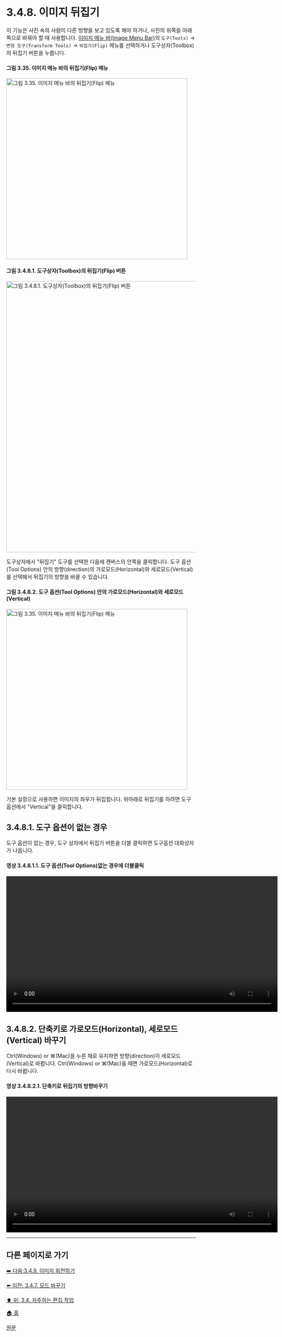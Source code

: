 # 3.4.8. 이미지 뒤집기
이 기능은 사진 속의 사람이 다른 방향을 보고 있도록 해야 하거나, 사진의 위쪽을 아래쪽으로 바꿔야 할 때 사용합니다. [이미지 메뉴 바(Image Menu Bar)](./03-02-02-image-windowx-02-image-menu.md)의 `도구(Tools)` → `변형 도구(Transform Tools)` → `뒤집기(Flip)` 메뉴를 선택하거나 도구상자(Toolbox)의 뒤집기 버튼을 누릅니다.

#### 그림 3.35. 이미지 메뉴 바의 뒤집기(Flip) 메뉴
<img width="480" alt="그림 3.35. 이미지 메뉴 바의 뒤집기(Flip) 메뉴" environment="MacOS:Sonoma 14.2.1 GIMP 2.10.36" src="https://github.com/wonder13662/gimp/assets/15767104/e267cee6-2f16-4698-87ba-fe1e1cec99da">

#### 그림 3.4.8.1. 도구상자(Toolbox)의 뒤집기(Flip) 버튼
<img width="720" alt="그림 3.4.8.1. 도구상자(Toolbox)의 뒤집기(Flip) 버튼" environment="MacOS:Sonoma 14.2.1 GIMP 2.10.36" src="https://github.com/wonder13662/gimp/assets/15767104/f13eb73a-2aed-4ef6-877e-7b9db9884916">

도구상자에서 "뒤집기" 도구를 선택한 다음에 캔버스의 안쪽을 클릭합니다. 도구 옵션(Tool Options) 안의 방향(direction)의 가로모드(Horizontal)와 세로모드(Vertical)를 선택해서 뒤집기의 방향을 바꿀 수 있습니다.

#### 그림 3.4.8.2. 도구 옵션(Tool Options) 안의 가로모드(Horizontal)와 세로모드(Vertical)
<img width="480" alt="그림 3.35. 이미지 메뉴 바의 뒤집기(Flip) 메뉴" environment="MacOS:Sonoma 14.2.1 GIMP 2.10.36" src="https://github.com/wonder13662/gimp/assets/15767104/bc710ffe-dc63-4089-bd90-6d302de96f05">

기본 설정으로 사용하면 이미지의 좌우가 뒤집힙니다. 위아래로 뒤집기를 하려면 도구 옵션에서 "Vertical"을 클릭합니다. 

## 3.4.8.1. 도구 옵션이 없는 경우
도구 옵션이 없는 경우, 도구 상자에서 뒤집기 버튼을 더블 클릭하면 도구옵션 대화상자가 나옵니다.

#### 영상 3.4.8.1.1. 도구 옵션(Tool Options)없는 경우에 더블클릭
<video controls="controls" width="720" environment="MacOS:Sonoma 14.2.1 GIMP 2.10.36" src="https://github.com/wonder13662/gimp/assets/15767104/57e9252a-3f44-4cdf-b6a7-6affe85c7834"></video>

## 3.4.8.2. 단축키로 가로모드(Horizontal), 세로모드(Vertical) 바꾸기
Ctrl(Windows) or ⌘(Mac)을 누른 채로 유지하면 방향(direction)이 세로모드(Vertical)로 바뀝니다. Ctrl(Windows) or ⌘(Mac)을 떼면 가로모드(Horizontal)로 다시 바뀝니다.

#### 영상 3.4.8.2.1. 단축키로 뒤집기의 방향바꾸기
<video controls="controls" width="720" environment="MacOS:Sonoma 14.2.1 GIMP 2.10.36" src="https://github.com/wonder13662/gimp/assets/15767104/1ccc9fd8-682e-4755-8a0b-db3998ccdc99"></video>

***

## 다른 페이지로 가기
[➡️ 다음:3.4.9. 이미지 회전하기](./03-04-09-rotate-an-image.md)

[⬅️ 이전: 3.4.7. 모드 바꾸기](./03-04-07-change-the-mode.md)

[⬆️ 위: 3.4. 자주하는 편집 작업](./03-04-00-common-tasks.md)

[🏠 홈](./00-home.md)

[원문](https://docs.gimp.org/2.10/ko/gimp-tutorial-quickie-flip.html)
